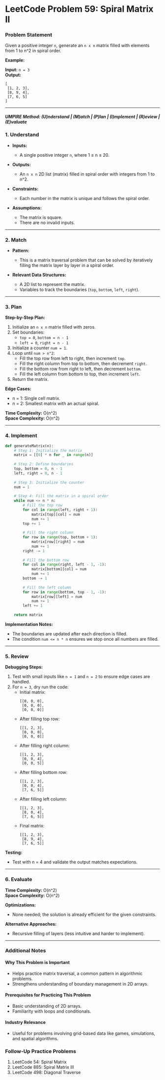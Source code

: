 
# LeetCode Problem 59: Spiral Matrix II

### Problem Statement

Given a positive integer `n`, generate an `n x n` matrix filled with elements from 1 to n^2 in spiral order.

**Example:**

**Input:** `n = 3`  
**Output:**  
```
[
 [1, 2, 3],
 [8, 9, 4],
 [7, 6, 5]
]
```

---

##### UMPIRE Method: (U)nderstand | (M)atch | (P)lan | (I)mplement | (R)eview | (E)valuate

### 1. Understand

- **Inputs:**
  - A single positive integer `n`, where 1 ≤ n ≤ 20.
  
- **Outputs:**
  - An `n x n` 2D list (matrix) filled in spiral order with integers from 1 to n^2.

- **Constraints:**
  - Each number in the matrix is unique and follows the spiral order.

- **Assumptions:**
  - The matrix is square.
  - There are no invalid inputs.

---

### 2. Match

- **Pattern:**
  - This is a matrix traversal problem that can be solved by iteratively filling the matrix layer by layer in a spiral order.

- **Relevant Data Structures:**
  - A 2D list to represent the matrix.
  - Variables to track the boundaries (`top`, `bottom`, `left`, `right`).

---

### 3. Plan

**Step-by-Step Plan:**
1. Initialize an `n x n` matrix filled with zeros.
2. Set boundaries:
   - `top = 0`, `bottom = n - 1`
   - `left = 0`, `right = n - 1`
3. Initialize a counter `num = 1`.
4. Loop until `num > n^2`:
   - Fill the top row from left to right, then increment `top`.
   - Fill the right column from top to bottom, then decrement `right`.
   - Fill the bottom row from right to left, then decrement `bottom`.
   - Fill the left column from bottom to top, then increment `left`.
5. Return the matrix.

**Edge Cases:**
- n = 1: Single cell matrix.
- n = 2: Smallest matrix with an actual spiral.

**Time Complexity:** O(n^2)  
**Space Complexity:** O(n^2)

---

### 4. Implement

```python
def generateMatrix(n):
    # Step 1: Initialize the matrix
    matrix = [[0] * n for _ in range(n)]
    
    # Step 2: Define boundaries
    top, bottom = 0, n - 1
    left, right = 0, n - 1
    
    # Step 3: Initialize the counter
    num = 1
    
    # Step 4: Fill the matrix in a spiral order
    while num <= n * n:
        # Fill the top row
        for col in range(left, right + 1):
            matrix[top][col] = num
            num += 1
        top += 1
        
        # Fill the right column
        for row in range(top, bottom + 1):
            matrix[row][right] = num
            num += 1
        right -= 1
        
        # Fill the bottom row
        for col in range(right, left - 1, -1):
            matrix[bottom][col] = num
            num += 1
        bottom -= 1
        
        # Fill the left column
        for row in range(bottom, top - 1, -1):
            matrix[row][left] = num
            num += 1
        left += 1
    
    return matrix
```

**Implementation Notes:**
- The boundaries are updated after each direction is filled.
- The condition `num <= n * n` ensures we stop once all numbers are filled.

---

### 5. Review

**Debugging Steps:**
1. Test with small inputs like `n = 1` and `n = 2` to ensure edge cases are handled.
2. For `n = 3`, dry run the code:
   - Initial matrix:  
     ```
     [[0, 0, 0],
      [0, 0, 0],
      [0, 0, 0]]
     ```
   - After filling top row:  
     ```
     [[1, 2, 3],
      [0, 0, 0],
      [0, 0, 0]]
     ```
   - After filling right column:  
     ```
     [[1, 2, 3],
      [0, 0, 4],
      [0, 0, 5]]
     ```
   - After filling bottom row:  
     ```
     [[1, 2, 3],
      [0, 0, 4],
      [7, 6, 5]]
     ```
   - After filling left column:  
     ```
     [[1, 2, 3],
      [8, 0, 4],
      [7, 6, 5]]
     ```
   - Final matrix:  
     ```
     [[1, 2, 3],
      [8, 9, 4],
      [7, 6, 5]]
     ```

**Testing:**
- Test with n = 4 and validate the output matches expectations.

---

### 6. Evaluate

**Time Complexity:** O(n^2)  
**Space Complexity:** O(n^2)

**Optimizations:**
- None needed; the solution is already efficient for the given constraints.

**Alternative Approaches:**
- Recursive filling of layers (less intuitive and harder to implement).

---

### Additional Notes

#### Why This Problem is Important
- Helps practice matrix traversal, a common pattern in algorithmic problems.
- Strengthens understanding of boundary management in 2D arrays.

#### Prerequisites for Practicing This Problem
- Basic understanding of 2D arrays.
- Familiarity with loops and conditionals.

#### Industry Relevance
- Useful for problems involving grid-based data like games, simulations, and spatial algorithms.

### Follow-Up Practice Problems
1. LeetCode 54: Spiral Matrix
2. LeetCode 885: Spiral Matrix III
3. LeetCode 498: Diagonal Traverse
